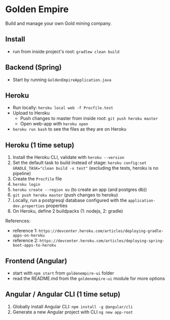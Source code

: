 Golden Empire
===

Build and manage your own Gold mining company.

Install
---
- run from inside project's root: `gradlew clean build`

Backend (Spring)
---
- Start by running `GoldenEmpireApplication.java`

Heroku
---
- Run locally: `heroku local web -f Procfile.test`
- Upload to Heroku
    - Push changes to master from inside root: `git push heroku master`
     - Open web-app with `heroku open`
- `heroku run bash` to see the files as they are on Heroku

Heroku (1 time setup)
---

1. Install the Heroku CLI, validate with `heroku --version`
2. Set the default task to build instead of stage: `heroku config:set GRADLE_TASK="clean build -x test"` (excluding the tests, heroku is no pipeline)
3. Create the `Procfile` file
4. `heroku login`
5. `heroku create --region eu` (to create an app (and postgres db))
6. `git push heroku master` (push changes to heroku)
7. Locally, run a postgresql database configured with the `application-dev.properties` properties
8. On Heroku, define 2 buildpacks (1: nodejs, 2: gradle)

References:

- reference 1: `https://devcenter.heroku.com/articles/deploying-gradle-apps-on-heroku`
- reference 2: `https://devcenter.heroku.com/articles/deploying-spring-boot-apps-to-heroku`

Frontend (Angular)
---
- start with `npm start` from `goldenempire-ui` folder
- read the README.md from the `goldenempire-ui` module for more options

Angular / Angular CLI (1 time setup)
---

1. Globally install Angular CLI: `npm install -g @angular/cli`
2. Generate a new Angular project with CLI `ng new app-root`